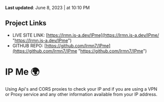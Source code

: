 **Last updated**: June 8, 2023 | at  10:10 PM



## Project Links

- LIVE SITE LINK: [https://lrmn.is-a.dev/IPme](https://lrmn.is-a.dev/IPme/ "https://lrmn.is-a.dev/IPme")
- GITHUB REPO: [https://github.com/lrmn7/IPme](https://github.com/lrmn7/IPme "https://github.com/lrmn7/IPme")

# IP Me 🌍

Using Api's and CORS proxies to check your IP and if you are using a VPN or Proxy service and any other information available from your IP address.